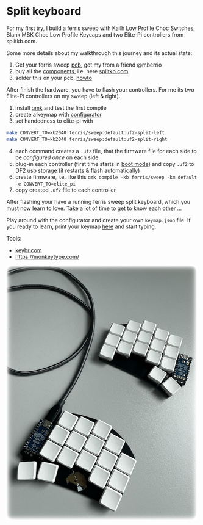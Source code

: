 # Split keyboard

For my first try, I build a ferris sweep with Kailh Low Profile Choc Switches, Blank MBK Choc Low Profile Keycaps and two Elite-Pi controllers from splitkb.com.

Some more details about my walkthrough this journey and its actual state:

1. Get your ferris sweep [pcb](https://github.com/davidphilipbarr/Sweep), got my from a friend @mberrio
2. buy all the [components](https://github.com/davidphilipbarr/Sweep#components-list), i.e. here [splitkb.com](https://splitkb.com)
3. solder this on your pcb, [howto](https://github.com/davidphilipbarr/Sweep#how-do-i-make-this-thing)

After finish the hardware, you have to flash your controllers. For me its two Elite-Pi controllers on my sweep (left & right).

1. install [qmk](https://docs.qmk.fm/#/getting_started_build_tools) and test the first compile
2. create a keymap with [configurator](https://config.qmk.fm/#/ferris/sweep/LAYOUT_split_3x5_2)
3. set handedness to elite-pi with
```bash
make CONVERT_TO=kb2040 ferris/sweep:default:uf2-split-left
make CONVERT_TO=kb2040 ferris/sweep:default:uf2-split-right
```
4. each command creates a `.uf2` file, that the firmware file for each side to be _configured once_ on each side
5. plug-in each controller (first time starts in [boot mode](https://docs.keeb.io/elite-pi-guide#flashing)) and copy `.uf2` to DF2 usb storage (it restarts & flash automatically)
6. create firmware, i.e. like this
	`qmk compile -kb ferris/sweep -km default -e CONVERT_TO=elite_pi`
7. copy created `.uf2` file to each controller

After flashing your have a running ferris sweep split keyboard, which you must now learn to love. Take a lot of time to get to know each other ...

Play around with the configurator and create your own `keymap.json` file. If you ready to learn, print your keymap [here](https://caksoylar.github.io/keymap-drawer) and start typing.

Tools:
 - [keybr.com](https://www.keybr.com)
 - https://monkeytype.com/

![mykeyboard](../images/splitkb.png)